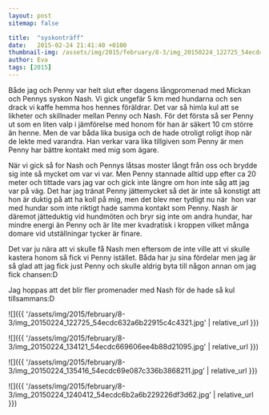 ```yaml
---
layout: post
sitemap: false

title:  "syskonträff"
date:   2015-02-24 21:41:40 +0100
thumbnail-img: /assets/img/2015/february/8-3/img_20150224_122725_54ecdc632a6b22915c4c4321.jpg
author: Eva
tags: [2015]
---
```


Både jag och Penny var helt slut efter dagens långpromenad med Mickan och Pennys syskon Nash. Vi gick ungefär 5 km med hundarna och sen drack vi kaffe hemma hos hennes föräldrar. Det var så himla kul att se likheter och skillnader mellan Penny och Nash. För det första så ser Penny ut som en liten valp i jämförelse med honom för han är säkert 10 cm större än henne. Men de var båda lika busiga och de hade otroligt roligt ihop när de lekte med varandra. Han verkar vara lika tillgiven som Penny är men Penny har bättre kontakt med mig som ägare. 

När vi gick så for Nash och Pennys låtsas moster långt från oss och brydde sig inte så mycket om var vi var. Men Penny stannade alltid upp efter ca 20 meter och tittade vars jag var och gick inte längre om hon inte såg att jag var på väg. Det har jag tränat Penny jättemycket så det är inte så konstigt att hon är duktig på att ha koll på mig, men det blev mer tydligt nu när  hon var med hundar som inte riktigt hade samma kontakt som Penny. Nash är däremot jätteduktig vid hundmöten och bryr sig inte om andra hundar, har mindre energi än Penny och är lite mer kvadratisk i kroppen vilket många domare vid utställningar tycker är finare. 

Det var ju nära att vi skulle få Nash men eftersom de inte ville att vi skulle kastera honom så fick vi Penny istället. Båda har ju sina fördelar men jag är så glad att jag fick just Penny och skulle aldrig byta till någon annan om jag fick chansen:D

Jag hoppas att det blir fler promenader med Nash för de hade så kul tillsammans:D

![]({{ '/assets/img/2015/february/8-3/img_20150224_122725_54ecdc632a6b22915c4c4321.jpg'  | relative_url }})

![]({{ '/assets/img/2015/february/8-3/img_20150224_134121_54ecdc669606ee4b88d21095.jpg'  | relative_url }})

![]({{ '/assets/img/2015/february/8-3/img_20150224_135416_54ecdc69e087c336b3868211.jpg'  | relative_url }})

![]({{ '/assets/img/2015/february/8-3/img_20150224_1240412_54ecdc6b2a6b229226df3d62.jpg'  | relative_url }})

